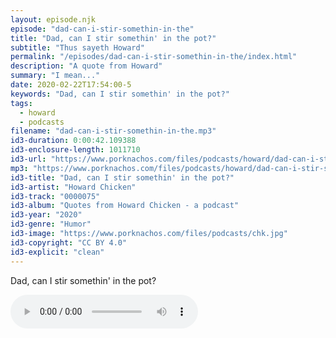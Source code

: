 ```yaml
---
layout: episode.njk
episode: "dad-can-i-stir-somethin-in-the"
title: "Dad, can I stir somethin' in the pot?"
subtitle: "Thus sayeth Howard"
permalink: "/episodes/dad-can-i-stir-somethin-in-the/index.html"
description: "A quote from Howard"
summary: "I mean..."
date: 2020-02-22T17:54:00-5
keywords: "Dad, can I stir somethin' in the pot?"
tags:
  - howard
  - podcasts
filename: "dad-can-i-stir-somethin-in-the.mp3"
id3-duration: 0:00:42.109388
id3-enclosure-length: 1011710
id3-url: "https://www.porknachos.com/files/podcasts/howard/dad-can-i-stir-somethin-in-the.mp3"
mp3: "https://www.porknachos.com/files/podcasts/howard/dad-can-i-stir-somethin-in-the.mp3"
id3-title: "Dad, can I stir somethin' in the pot?"
id3-artist: "Howard Chicken"
id3-track: "0000075"
id3-album: "Quotes from Howard Chicken - a podcast"
id3-year: "2020"
id3-genre: "Humor"
id3-image: "https://www.porknachos.com/files/podcasts/chk.jpg"
id3-copyright: "CC BY 4.0"
id3-explicit: "clean"
---
```

Dad, can I stir somethin' in the pot?

<audio controls>
  <source src="https://www.porknachos.com/files/podcasts/howard/dad-can-i-stir-somethin-in-the.mp3">
</audio>
